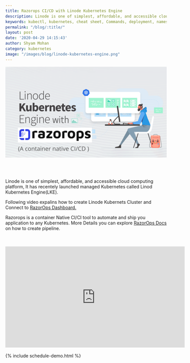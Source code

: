 ```yaml
---
title: Razorops CI/CD with Linode Kubernetes Engine
description: Linode is one of simplest, affordable, and accessible cloud computing platform, It has recentely launched managed Kubernetes called Linod Kubernetes Engine.
keywords: kubectl, kubernetes, cheat sheet, Commands, deployment, namespace, healthcheck
permalink: "/blog/:title/"
layout: post
date: '2020-04-29 14:15:43'
author: Shyam Mohan
category: kubernetes
image: "/images/blog/linode-kubernetes-engine.png"
---
```


![](/images/blog/linode-kubernetes-engine.png)

<br>
<br>

Linode is one of simplest, affordable, and accessible cloud computing platform, It has recentely launched managed Kubernetes called Linod Kubernetes Engine(LKE). 

Following video expalins how to create Linode Kubernets Cluster and Connect to <a href="https://dashboard.razorops.com/users/sign_up" target="_blank">RazorOps Dashboard.</a>

Razorops is a container Native CI/CI tool to automate and ship you application to any Kubernetes. More Details you can explore <a href="https://docs.razorops.com/introduction/getting-started.html" target="_blank">RazorOps Docs</a> on how to create pipeline. 

<br>
<br>

<div class="video-container">
  <iframe width="560" height="315" src="https://www.youtube.com/embed/6MaEOpwiXdk" frameborder="0" allow="accelerometer; autoplay; encrypted-media; gyroscope; picture-in-picture" allowfullscreen></iframe>
</div>

{% include schedule-demo.html %}

